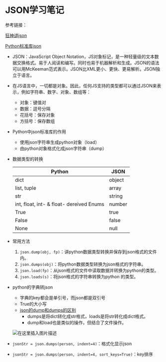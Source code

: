 # JSON学习笔记

参考链接：

[狂神讲json](https://www.bilibili.com/video/BV1Pt411u7R3)

[Python标准库json](https://www.bilibili.com/video/BV1Nz4y1Q7w9)

- JSON：JavaScript Object Notation，JS对象标记，是一种轻量级的文本数据交换格式。易于人阅读和编写。同时也易于机器解析和生成。JSON的语法可以用McKeeman范式表示。JSON比XML更小、更快、更易解析。JSON独立于语言。

- 在JS语言中，一切都是对象。因此，任何JS支持的类型都可以通过JSON来表示，例如字符串、数字、对象、数组等：

  - 对象：键值对
  - 数据：逗号分隔
  - 花括号：保存对象
  - 方括号：保存数组

- Python中json标准库的作用

  - 使用json字符串生成python对象（load）
  - 由python对象格式化成json字符串（dump）

- 数据类型的转换

  | Python                                   | JSON   |
  | ---------------------------------------- | ------ |
  | dict                                     | object |
  | list, tuple                              | array  |
  | str                                      | string |
  | int, float, int- & float- dereived Enums | number |
  | True                                     | true   |
  | False                                    | false  |
  | None                                     | null   |

- 常用方法

  1. `json.dump(obj, fp)`：讲python数据类型转换并保存到json格式的文件内。
  2. `json.dumps(obj)`：将python数据类型转换为json格式的字符串。
  3. `json.load(fp)`：从json格式的文件中读取数据并转换为python的类型。
  4. `json.loads(s)`：将json格式的字符串转换为python 的类型。

- python的字典转json

  - 字典的key都会是单引号，而json都是双引号
  - True的大小写
  - [json的dump和dumps的区别](https://www.cnblogs.com/zhoajiahao/p/11133430.html)
    - dumps是将dict转化成str格式，loads是将str转化成dict格式。
    - dump和load也是类似的操作，但结合了文件操作。

  ![在这里插入图片描述](https://img-blog.csdnimg.cn/20200914111415432.png?x-oss-process=image/watermark,type_ZmFuZ3poZW5naGVpdGk,shadow_10,text_aHR0cHM6Ly9ibG9nLmNzZG4ubmV0L3FxXzIxNTc5MDQ1,size_16,color_FFFFFF,t_70#pic_center)

- `jsonStr = json.dumps(person, indent=4)`：格式化显示json

- `jsonStr = json.dumps(person, indent=4, sort_keys=True)`：key排序

